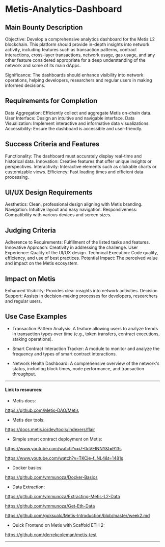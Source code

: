 # Metis-Analytics-Dashboard


## Main Bounty Description

Objective: Develop a comprehensive analytics dashboard for the Metis L2 blockchain. This platform should provide in-depth insights into network activity, including features such as transaction patterns, contract interactions, cross-layer transactions, network usage, gas usage, and any other feature considered appropriate for a deep understanding of the network and some of its main dApps.

Significance: The dashboards should enhance visibility into network operations, helping developers, researchers and regular users in making informed decisions.


## Requirements for Completion
Data Aggregation: Efficiently collect and aggregate Metis on-chain data.
User Interface: Design an intuitive and navigable interface.
Data Visualization: Implement interactive and informative data visualizations.
Accessibility: Ensure the dashboard is accessible and user-friendly.


## Success Criteria and Features
Functionality: The dashboard must accurately display real-time and historical data.
Innovation: Creative features that offer unique insights or perspectives.
Interactivity: Interactive elements such as clickable charts or customizable views.
Efficiency: Fast loading times and efficient data processing.

## UI/UX Design Requirements
Aesthetics: Clean, professional design aligning with Metis branding.
Navigation: Intuitive layout and easy navigation.
Responsiveness: Compatibility with various devices and screen sizes.

## Judging Criteria
Adherence to Requirements: Fulfillment of the listed tasks and features.
Innovative Approach: Creativity in addressing the challenge.
User Experience: Quality of the UI/UX design.
Technical Execution: Code quality, efficiency, and use of best practices.
Potential Impact: The perceived value and impact on the Metis ecosystem.


## Impact on Metis
Enhanced Visibility: Provides clear insights into network activities.
Decision Support: Assists in decision-making processes for developers, researchers and regular users.

## Use Case Examples
- Transaction Pattern Analysis: A feature allowing users to analyze trends in transaction types over time (e.g., token transfers, contract executions, staking operations).
  
- Smart Contract Interaction Tracker: A module to monitor and analyze the frequency and types of smart contract interactions.
  
- Network Health Dashboard: A comprehensive overview of the network's status, including block times, node performance, and transaction throughput.

______


#### Link to resources:

- Metis docs:
  
https://github.com/Metis-DAO/Metis

- Metis dev tools:
  
https://docs.metis.io/dev/tools/indexers/flair

- Simple smart contract deployment on Metis:

https://www.youtube.com/watch?v=i7-0oVEINNY&t=913s

https://www.youtube.com/watch?v=TKCje-f_NL4&t=1481s

- Docker basics:
  
https://github.com/vmmunoza/Docker-Basics

- Data Extraction:

https://github.com/vmmunoza/Extracting-Metis-L2-Data
  
https://github.com/vmmunoza/Get-Eth-Data

https://github.com/goksualc/Metis-Introduction/blob/master/week2.md

- Quick Frontend on Metis with Scaffold ETH 2:
  
https://github.com/derrekcoleman/metis-test

______

